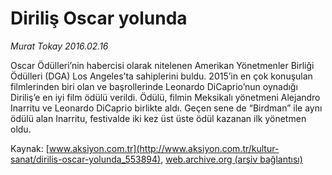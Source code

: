# Diriliş Oscar yolunda

*Murat Tokay 2016.02.16*

<div class="pNewsDetailMainContent ctx_content" itemprop="articleBody">
 <p>
  Oscar Ödülleri’nin habercisi olarak nitelenen Amerikan Yönetmenler Birliği Ödülleri (DGA) Los Angeles’ta sahiplerini buldu. 2015’in en çok konuşulan filmlerinden biri olan ve başrollerinde Leonardo DiCaprio’nun oynadığı Diriliş’e en iyi film ödülü verildi. Ödülü, filmin Meksikalı yönetmeni Alejandro Inarritu ve Leonardo DiCaprio birlikte aldı. Geçen sene de “Birdman” ile aynı ödülü alan Inarritu, festivalde iki kez üst üste ödül kazanan ilk yönetmen oldu.
 </p>
</div>


Kaynak: [www.aksiyon.com.tr](http://www.aksiyon.com.tr/kultur-sanat/dirilis-oscar-yolunda_553894), [web.archive.org (arşiv bağlantısı)](http://web.archive.org/web/20160217092803/http://www.aksiyon.com.tr/kultur-sanat/dirilis-oscar-yolunda_553894)
